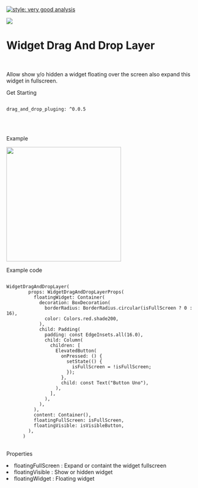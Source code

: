 [![style: very good analysis](https://img.shields.io/badge/style-very_good_analysis-B22C89.svg)](https://pub.dev/packages/very_good_analysis)

<a href="https://codecov.io/gh/rendondeveloper/dragAndDropPluging" >
<img src="https://codecov.io/gh/rendondeveloper/dragAndDropPluging/graph/badge.svg?token=R53K3SBE30"/>
</a>

<h1 class="hash-header">Widget Drag And Drop Layer</h1>
</br>
<p>Allow show y/o hidden a widget floating over the screen also expand this widget in fullscreen.</p>


<p>Get Starting</p>
<pre>
<code class="language-xml hljs" data-highlighted="yes" >          
drag_and_drop_pluging: ^0.0.5
</code>
</pre>

</br>
<p>Example</p>
<img src="https://github.com/user-attachments/assets/08e08a9d-1b38-4a50-86f6-bfad3b82d555" width="300"/>


<p>Example code</p>
<pre>
<code class="language-xml hljs" data-highlighted="yes" >    
WidgetDragAndDropLayer(
        props: WidgetDragAndDropLayerProps(
          floatingWidget: Container(
            decoration: BoxDecoration(
              borderRadius: BorderRadius.circular(isFullScreen ? 0 : 16),
              color: Colors.red.shade200,
            ),
            child: Padding(
              padding: const EdgeInsets.all(16.0),
              child: Column(
                children: [
                  ElevatedButton(
                    onPressed: () {
                      setState(() {
                        isFullScreen = !isFullScreen;
                      });
                    },
                    child: const Text("Button Uno"),
                  ),
                ],
              ),
            ),
          ),
          content: Container(),
          floatingFullScreen: isFullScreen,
          floatingVisible: isVisibleButton,
        ),       
      )
</code>
</pre>

<p>Properties</p>
<lis>
      <li>floatingFullScreen : Expand or containt the widget fullscreen</li>
      <li>floatingVisible : Show or hidden widget</li>
      <li>floatingWidget : Floating widget</li>      
</lis>